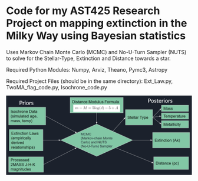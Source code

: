 # Code for my AST425 Research Project on mapping extinction in the Milky Way using Bayesian statistics

Uses Markov Chain Monte Carlo (MCMC) and No-U-Turn Sampler (NUTS) to solve for the Stellar-Type, Extinction and Distance towards a star.

Required Python Modules: Numpy, Arviz, Theano, Pymc3, Astropy

Required Project Files (should be in the same directory): Ext_Law.py, TwoMA_flag_code.py, Isochrone_code.py 

![Image of Model Diagram](https://github.com/ashubanjara/BayesianExtinction/blob/main/Model_Diagram_2.PNG)
